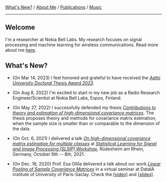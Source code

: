 [What's New?](./index.md) / [About Me](./about.md) / [Publications](./publications.md) / [Music](./music.md)

---

## Welcome

I'm a researcher at Nokia Bell Labs. My research focuses on signal processing and machine learning for wireless communications. Read
more about me [here](./about.md).

## What's New?
* (On Mar 14, 2023) I feel honored and grateful to have received the [*Aalto University Doctoral Thesis Award 2023*](https://www.aalto.fi/en/news/school-of-electrical-engineering-celebrated-excellence-and-achievements-of-2022).

* (On Aug 8, 2022) I'm excited to start in my new job as a Radio Research Engineer/Scientist at Nokia Bell Labs, Espoo, Finland.

* (On May 27, 2022) I successfully defended my thesis [*Contributions to theory and estimation of high-dimensional covariance matrices*](https://aaltodoc.aalto.fi/handle/123456789/114219). The thesis proposes theory and methods for covariance matrix estimation, when the sample size is smaller than or comparable to the dimension of the data.

* (On Oct. 6, 2021) I delivered a talk [*On high-dimensional covariance matrix estimation for multiple classes*](https://sites.google.com/view/slsipworkshop/home/technicalprogram) at [*Statistical Learning for Signal and Image Processing (SLSIP) Workshop*](https://sites.google.com/view/slsipworkshop/home), Rüdesheim am Rhein, Germany, October 6th -- 8th, 2021.

* (On Dec. 18, 2020) Prof. Esa Ollila delivered a talk about our work [*Linear Pooling of Sample Covariance Matrices*](https://ieeexplore.ieee.org/stamp/stamp.jsp?tp=&arnumber=9665347) in a virtual seminar at DataIA institute of University of Paris-Saclay. Check the [[video]](https://youtu.be/LLBx1YcIOOI) and [[slides]](http://users.spa.aalto.fi/esollila/dataia_talk.pdf).

